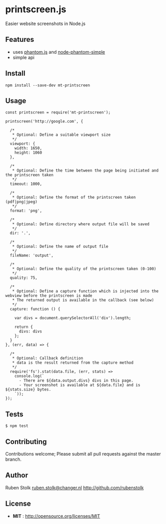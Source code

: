 # printscreen.js

Easier website screenshots in Node.js

## Features

 - uses [phantom.js](https://www.npmjs.com/package/phantomjs-prebuilt) and [node-phantom-simple](https://www.npmjs.com/package/node-phantom-simple)
 - simple api

## Install

`npm install --save-dev mt-printscreen`

## Usage

```
const printscreen = require('mt-printscreen');

printscreen('http://google.com', {

  /*
   * Optional: Define a suitable viewport size
   */
  viewport: {
    width: 1650,
    height: 1060
  },

  /*
   * Optional: Define the time between the page being initiated and the printscreen taken
   */
  timeout: 1000,

  /*
   * Optional: Define the format of the printscreen taken (pdf|png|jpeg)
   */
  format: 'png',

  /*
   * Optional: Define directory where output file will be saved
   */
  dir: '.',

  /*
   * Optional: Define the name of output file
   */
  fileName: 'output',

  /*
   * Optional: Define the quality of the printscreen taken (0-100)
   */
  quality: 75,

  /*
   * Optional: Define a capture function which is injected into the webview before the printscreen is made
   * The returned output is available in the callback (see below)
   */
  capture: function () {

    var divs = document.querySelectorAll('div').length;

    return {
      divs: divs
    };
  }
}, (err, data) => {

  /*
   * Optional: Callback definition
   * data is the result returned from the capture method
   */
  require('fs').stat(data.file, (err, stats) =>
    console.log(`
      - There are ${data.output.divs} divs in this page.
      - Your screenshot is available at ${data.file} and is ${stats.size} bytes.
    `));
});
```

## Tests

```
$ npm test
```

## Contributing

Contributions welcome; Please submit all pull requests against the master branch.

## Author

Ruben Stolk <ruben.stolk@changer.nl> http://github.com/rubenstolk

## License

 - **MIT** : http://opensource.org/licenses/MIT
